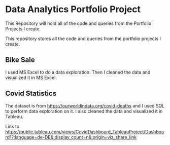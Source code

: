 # Data Analytics Portfolio Project 

This Repository will hold all of the code and queries from the Portfolio Projects I create.

This repository stores all the code and queries from the portfolio projects I create.

## Bike Sale

I used MS Excel to do a data exploration. Then I cleaned the data and visualized it in MS Excel.

## Covid Statistics

The dataset is from https://ourworldindata.org/covid-deaths and I used SQL to perform data exploration on it. 
I also cleaned the data and visualized it in Tableau. 

Link to: https://public.tableau.com/views/CovidDashboard_TableauProject/Dashboard1?:language=de-DE&:display_count=n&:origin=viz_share_link
